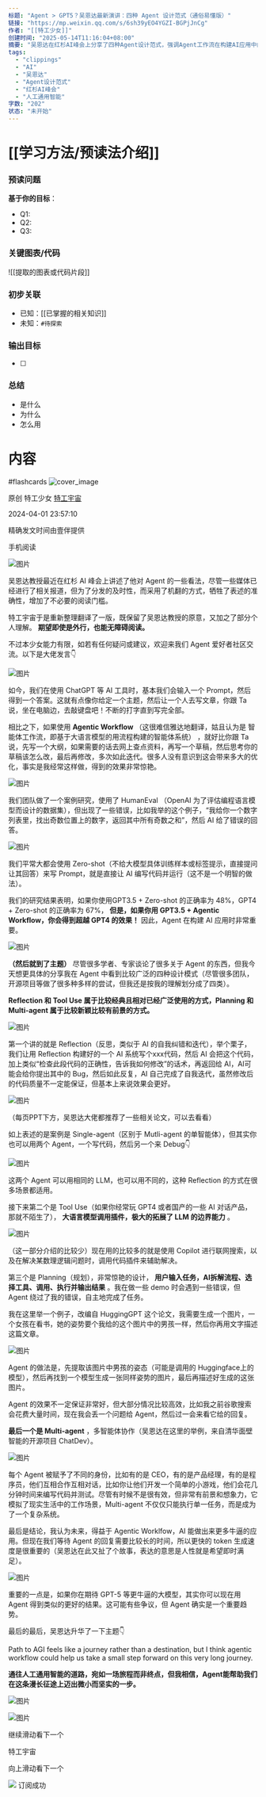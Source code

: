 ```yaml
---
标题: "Agent > GPT5？吴恩达最新演讲：四种 Agent 设计范式（通俗易懂版）"
链接: "https://mp.weixin.qq.com/s/6sh39yEO4YGZI-BGPjJnCg"
作者: "[[特工少女]]"
创建时间: "2025-05-14T11:16:04+08:00"
摘要: "吴恩达在红杉AI峰会上分享了四种Agent设计范式，强调Agent工作流在构建AI应用中的重要性，并认为Agent能帮助在通往人工通用智能的道路上迈出坚实的一步。"
tags:
  - "clippings"
  - "AI"
  - "吴恩达"
  - "Agent设计范式"
  - "红杉AI峰会"
  - "人工通用智能"
字数: "202"
状态: "未开始"
---
```

# [[学习方法/预读法介绍]]
### 预读问题  
**基于你的目标**：
- Q1: 
- Q2: 
- Q3:   

### 关键图表/代码  
![[提取的图表或代码片段]]
### 初步关联  
- 已知：[[已掌握的相关知识]]  
- 未知：`#待探索`  

### 输出目标
- [ ] 

### 总结
- 是什么
- 为什么
- 怎么用

# 内容
#flashcards
![cover_image](https://mmbiz.qpic.cn/sz_mmbiz_jpg/0v4p9yzE7NL9Wl1tczUVzJk7bpyHQRJ2KCwTK0L8hnPyRwKibNY7LRTAEQFCuSGrHeyNaIqvjBQPjxgIPia6ZRww/0?wx_fmt=jpeg)

原创 特工少女 [特工宇宙](https://mp.weixin.qq.com/s/)

2024-04-01 23:57:10

精确发文时间由壹伴提供

手机阅读

![图片](https://mmbiz.qpic.cn/sz_mmbiz_jpg/0v4p9yzE7NL9Wl1tczUVzJk7bpyHQRJ2BfBhSTGKbVU2byHdSBInFQyh4iahnbxib52bKU6UqoN6z8hCPE6IXUgA/640?wx_fmt=jpeg&tp=webp&wxfrom=5&wx_lazy=1)

吴恩达教授最近在红杉 AI 峰会上讲述了他对 Agent 的一些看法，尽管一些媒体已经进行了相关报道，但为了分发的及时性，而采用了机翻的方式，牺牲了表述的准确性，增加了不必要的阅读门槛。  

特工宇宙于是重新整理翻译了一版，既保留了吴恩达教授的原意，又加之了部分个人理解。 **期望即使是外行，也能无障碍阅读。**  

不过本少女能力有限，如若有任何疑问或建议，欢迎来我们 Agent 爱好者社区交流。以下是大佬发言👇  

![图片](https://mmbiz.qpic.cn/sz_mmbiz_png/0v4p9yzE7NJwzVlLqGopQickSt0lMzSYqquAUUcSO9uMuJ8fbow25YMxRvzicG2mD4icTdAg5FiaKtia5tJics6hJAGA/640?wx_fmt=png&from=appmsg&tp=webp&wxfrom=5&wx_lazy=1)

如今，我们在使用 ChatGPT 等 AI 工具时，基本我们会输入一个 Prompt，然后得到一个答案。这就有点像你给定一个主题，然后让一个人去写文章，你跟 Ta 说，坐在电脑边，去敲键盘吧！不断的打字直到写完全部。

相比之下，如果使用 **Agentic Workflow** （这很难信雅达地翻译，姑且认为是 智能体工作流，即基于大语言模型的用流程构建的智能体系统） ，就好比你跟 Ta 说，先写一个大纲，如果需要的话去网上查点资料，再写一个草稿，然后思考你的草稿该怎么改，最后再修改，多次如此迭代。很多人没有意识到这会带来多大的优化，事实是我经常这样做，得到的效果非常惊艳。  

![图片](https://mmbiz.qpic.cn/sz_mmbiz_png/wqO5B9doEHfgKvLticclSfubibEShEqcXWkQP3sACes1nJl9qXtuD50jKiazGXo1MMvjCpdImuCPNn5Hiat8g97KOw/640?wx_fmt=other&from=appmsg&wxfrom=5&wx_lazy=1&wx_co=1&tp=webp)

我们团队做了一个案例研究，使用了 HumanEval （OpenAI 为了评估编程语言模型而设计的数据集），但出现了一些错误，比如我举的这个例子，“我给你一个数字列表里，找出奇数位置上的数字，返回其中所有奇数之和”，然后 AI 给了错误的回答。  

![图片](https://mmbiz.qpic.cn/sz_mmbiz_png/wqO5B9doEHfgKvLticclSfubibEShEqcXWUSxcmX2NGbKUONdRw4bGnyK9z8UmrlY6A8TBY3sElU1hmtwlct0IsA/640?wx_fmt=other&from=appmsg&wxfrom=5&wx_lazy=1&wx_co=1&tp=webp)

我们平常大都会使用 Zero-shot（不给大模型具体训练样本或标签提示，直接提问让其回答）来写 Prompt，就是直接让 AI 编写代码并运行（这不是一个明智的做法）。

我们的研究结果表明，如果你使用GPT3.5 + Zero-shot 的正确率为 48%，GPT4 + Zero-shot 的正确率为 67%， **但是，如果你用 GPT3.5 + Agentic Workflow，你会得到超越 GPT4 的效果！** 因此，Agent 在构建 AI 应用时非常重要。

![图片](https://mmbiz.qpic.cn/sz_mmbiz_png/wqO5B9doEHfgKvLticclSfubibEShEqcXWt47KBktqzdzMXOhCwDk7mvxpeTuzOrkFIqVxyNMGr0KHkKZjPHbsaA/640?wx_fmt=other&from=appmsg&wxfrom=5&wx_lazy=1&wx_co=1&tp=webp)

**（然后就到了主题）** 尽管很多学者、专家谈论了很多关于 Agent 的东西，但我今天想更具体的分享我在 Agent 中看到比较广泛的四种设计模式（尽管很多团队，开源项目等做了很多种多样的尝试，但我还是按我的理解划分成了四类）。  

**Reflection 和 Tool Use 属于比较经典且相对已经广泛使用的方式，Planning 和 Multi-agent 属于比较新颖比较有前景的方式。**  

![图片](https://mmbiz.qpic.cn/sz_mmbiz_png/wqO5B9doEHfgKvLticclSfubibEShEqcXWptFr004MWtiaNBRibcADSicVU8npj1hF2H1Kckl4IS5vangJEeWpQOKEg/640?wx_fmt=other&from=appmsg&wxfrom=5&wx_lazy=1&wx_co=1&tp=webp)

第一个讲的就是 Reflection（反思，类似于 AI 的自我纠错和迭代），举个栗子，我们让用 Reflection 构建好的一个 AI 系统写个xxx代码，然后 AI 会把这个代码，加上类似“检查此段代码的正确性，告诉我如何修改”的话术，再返回给 AI，AI可能会给你提出其中的 Bug，然后如此反复，AI 自己完成了自我迭代，虽然修改后的代码质量不一定能保证，但基本上来说效果会更好。  

![图片](https://mmbiz.qpic.cn/sz_mmbiz_png/wqO5B9doEHfgKvLticclSfubibEShEqcXWAqpNzs4XsQUIian9Nh5uCHUJvXiaJjBr5QPQjEph0DrLbibOUK13Quxkw/640?wx_fmt=other&from=appmsg&wxfrom=5&wx_lazy=1&wx_co=1&tp=webp)

（每页PPT下方，吴恩达大佬都推荐了一些相关论文，可以去看看）

如上表述的是案例是 Single-agent（区别于 Mutli-agent 的单智能体），但其实你也可以用两个 Agent，一个写代码，然后另一个来 Debug👇  

![图片](https://mmbiz.qpic.cn/sz_mmbiz_png/wqO5B9doEHfgKvLticclSfubibEShEqcXWmxxDI3YNgS1qiaW0ibatMD7Hd6G4Zuwlg4yqZB9EyH76C90bkeSpyo8w/640?wx_fmt=other&from=appmsg&wxfrom=5&wx_lazy=1&wx_co=1&tp=webp)

这两个 Agent 可以用相同的 LLM，也可以用不同的，这种 Reflection 的方式在很多场景都适用。  

接下来第二个是 Tool Use（如果你经常玩 GPT4 或者国产的一些 AI 对话产品，那就不陌生了）， **大语言模型调用插件，极大的拓展了 LLM 的边界能力** 。

![图片](https://mmbiz.qpic.cn/sz_mmbiz_png/wqO5B9doEHfgKvLticclSfubibEShEqcXWTyLD5Ld1k1eKt5UlPpcU7NibYEwkGSGKwo5QXnXuge7QJVyd8G8qCCg/640?wx_fmt=other&from=appmsg&wxfrom=5&wx_lazy=1&wx_co=1&tp=webp)  

（这一部分介绍的比较少）现在用的比较多的就是使用 Copilot 进行联网搜索，以及在解决某数理逻辑问题时，调用代码插件来辅助解决。

第三个是 Planning（规划），非常惊艳的设计， **用户输入任务，AI拆解流程、选择工具、调用、执行并输出结果** 。我在做一些 demo 时会遇到一些错误，但 Agent 绕过了我的错误，自主地完成了任务。

我在这里举一个例子，改编自 HuggingGPT 这个论文，我需要生成一个图片，一个女孩在看书，她的姿势要个我给的这个图片中的男孩一样，然后你再用文字描述这篇文章。  

![图片](https://mmbiz.qpic.cn/sz_mmbiz_png/wqO5B9doEHfgKvLticclSfubibEShEqcXWVicubNPu5SOK25CmqHK7utHDMleeTSEk9Gt6BN4uH13na4XBh9RvxaA/640?wx_fmt=other&from=appmsg&wxfrom=5&wx_lazy=1&wx_co=1&tp=webp)

Agent 的做法是，先提取该图片中男孩的姿态（可能是调用的 Huggingface上的模型），然后再找到一个模型生成一张同样姿势的图片，最后再描述好生成的这张图片。  

Agent 的效果不一定保证非常好，但大部分情况比较高效，比如我之前谷歌搜索会花费大量时间，现在我会丢一个问题给 Agent，然后过一会来看它给的回复。  

**最后一个是 Multi-agent** ，多智能体协作（吴恩达在这里的举例，来自清华面壁智能的开源项目 ChatDev）。  

![图片](https://mmbiz.qpic.cn/sz_mmbiz_png/wqO5B9doEHfgKvLticclSfubibEShEqcXWhyXib8EuYPp1iaibuep7A6dbrrkZGehlo3kNLTdibxvOoFvN3kEepFRNeA/640?wx_fmt=other&from=appmsg&wxfrom=5&wx_lazy=1&wx_co=1&tp=webp)

每个 Agent 被赋予了不同的身份，比如有的是 CEO，有的是产品经理，有的是程序员，他们互相合作互相对话，比如你让他们开发一个简单的小游戏，他们会花几分钟时间来编写代码并测试。尽管有时候不是很有效，但非常有前景和想象力，它模拟了现实生活中的工作场景，Multi-agent 不仅仅只能执行单一任务，而是成为了一个复杂系统。

最后是结论，我认为未来，得益于 Agentic Worklfow，AI 能做出来更多牛逼的应用。但现在我们等待 Agent 的回复需要比较长的时间，所以更快的 token 生成速度是很重要的（吴恩达在此又扯了个故事，表达的意思是人性就是希望即时满足）。

![图片](https://mmbiz.qpic.cn/sz_mmbiz_png/wqO5B9doEHfgKvLticclSfubibEShEqcXWTeDsBib4oMjVKLh8uQECB30PklmdBA1iaqQfYC3949uhHEfKqjTpzLBg/640?wx_fmt=other&from=appmsg&wxfrom=5&wx_lazy=1&wx_co=1&tp=webp)

重要的一点是，如果你在期待 GPT-5 等更牛逼的大模型，其实你可以现在用 Agent 得到类似的更好的结果。这可能有些争议，但 Agent 确实是一个重要趋势。  

最后的最后，吴恩达升华了一下主题👇  

Path to AGI feels like a journey rather than a destination, but I think agentic workflow could help us take a small step forward on this very long journey.

**通往人工通用智能的道路，宛如一场旅程而非终点，但我相信，Agent能帮助我们在这条漫长征途上迈出微小而坚实的一步。**

![图片](https://mmbiz.qpic.cn/sz_mmbiz_png/0v4p9yzE7NI0o7tugdb9BVzoRNgGsub8g51fxwI4pWTjibO8XQTrbPdPGic8Lx5ibYRHogdqmzRR3H5Op8EjLvGxg/640?wx_fmt=other&from=appmsg&wxfrom=5&wx_lazy=1&wx_co=1&tp=webp)

![图片](https://mmbiz.qpic.cn/sz_mmbiz_png/0v4p9yzE7NI0o7tugdb9BVzoRNgGsub84l8EmTe21uicTkHN6zIfqWHG1plmyn9lT6w7sLVDia0y9bKBCu3dn8gg/640?wx_fmt=other&from=appmsg&wxfrom=5&wx_lazy=1&wx_co=1&tp=webp)

继续滑动看下一个

特工宇宙

向上滑动看下一个

![](https://mp.weixin.qq.com/s/assets/imgs/data-enhance/isok.svg) 订阅成功